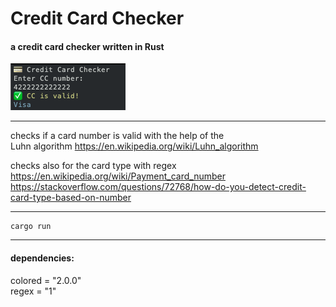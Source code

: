# Credit Card Checker
#### a credit card checker written in Rust  
![alt text](https://github.com/oliverborner/Credit-Card-Checker/blob/main/screenshot.png)

---
checks if a card number is valid with the help of the  
Luhn algorithm https://en.wikipedia.org/wiki/Luhn_algorithm  

checks also for the card type with regex  
https://en.wikipedia.org/wiki/Payment_card_number  
https://stackoverflow.com/questions/72768/how-do-you-detect-credit-card-type-based-on-number  

---

```
cargo run  
```
---

#### dependencies:  
colored = "2.0.0"  
regex = "1"  
